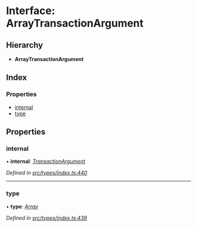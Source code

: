# Interface: ArrayTransactionArgument

## Hierarchy

* **ArrayTransactionArgument**

## Index

### Properties

* [internal](arraytransactionargument.md#internal)
* [type](arraytransactionargument.md#type)

## Properties

###  internal

• **internal**: *[TransactionArgument](../globals.md#transactionargument)*

*Defined in [src/types/index.ts:440](https://github.com/PolymathNetwork/polymesh-sdk/blob/f7de000/src/types/index.ts#L440)*

___

###  type

• **type**: *[Array](../enums/transactionargumenttype.md#array)*

*Defined in [src/types/index.ts:439](https://github.com/PolymathNetwork/polymesh-sdk/blob/f7de000/src/types/index.ts#L439)*
